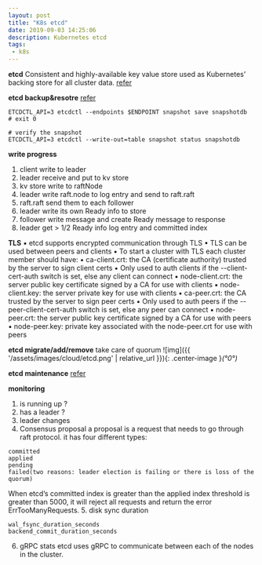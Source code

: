 ```yaml
---
layout: post
title: "K8s etcd"
date: 2019-09-03 14:25:06
description: Kubernetes etcd
tags:
 - k8s
---
```


**etcd**
Consistent and highly-available key value store used as Kubernetes’ backing store for all cluster data.
[refer](https://medium.com/better-programming/a-closer-look-at-etcd-the-brain-of-a-kubernetes-cluster-788c8ea759a5)

**etcd backup&resotre**
[refer](https://kubernetes.io/docs/tasks/administer-cluster/configure-upgrade-etcd/#backing-up-an-etcd-cluster)
```
ETCDCTL_API=3 etcdctl --endpoints $ENDPOINT snapshot save snapshotdb
# exit 0

# verify the snapshot
ETCDCTL_API=3 etcdctl --write-out=table snapshot status snapshotdb
```
**write progress**
1. client write to leader
2. leader receive and put to kv store
3. kv store write to raftNode
4. leader write raft.node to log entry and send to raft.raft
5. raft.raft send them to each follower
6. leader write its own Ready info to store
7. follower write message and create Ready message to response
8. leader get > 1/2 Ready info log entry and committed index

**TLS**
▪ etcd supports encrypted communication through TLS
▪ TLS can be used between peers and clients 
▪ To start a cluster with TLS each cluster member should have:
▪ ca-client.crt: the CA (certificate authority) trusted by the server to sign client certs
▪ Only used to auth clients if the --client-cert-auth switch is set, else any client can connect
▪ node-client.crt: the server public key certificate signed by a CA for use with clients
▪ node-client.key: the server private key for use with clients
▪ ca-peer.crt: the CA trusted by the server to sign peer certs
▪ Only used to auth peers if the --peer-client-cert-auth switch is set, else any peer can
connect
▪ node-peer.crt: the server public key certificate signed by a CA for use with peers
▪ node-peer.key: private key associated with the node-peer.crt for use with peers


**etcd migrate/add/remove**
take care of quorum
![img]({{ '/assets/images/cloud/etcd.png' | relative_url }}){: .center-image }*(°0°)*

**etcd maintenance**
[refer](https://etcd.io/docs/v3.2/op-guide/maintenance/)

**monitoring**
1. is running up ?
2. has a leader ?
3. leader changes
4. Consensus proposal
a proposal is a request that needs to go through raft protocol. it has four different types:
```
committed
applied
pending
failed(two reasons: leader election is failing or there is loss of the quorum)
```
When etcd’s committed index is greater than the applied index threshold is greater than 5000, it will reject all requests and return the error ErrTooManyRequests.
5. disk sync duration
```
wal_fsync_duration_seconds
backend_commit_duration_seconds
```
6. gRPC stats
etcd uses gRPC to communicate between each of the nodes in the cluster.
